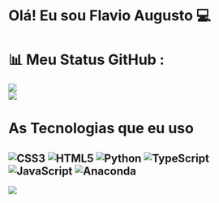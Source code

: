 
# Olá! Eu sou Flavio Augusto 💻

# 📊 Meu Status GitHub  :
![](https://github-readme-stats.vercel.app/api?username=flavio-afs&theme=radical&hide_border=false&include_all_commits=false&count_private=false)<br/>
![](https://github-readme-stats.vercel.app/api/top-langs/?username=flavio-afs&theme=radical&hide_border=false&include_all_commits=false&count_private=false&layout=compact)
# As Tecnologias que eu uso
![CSS3](https://img.shields.io/badge/css3-%231572B6.svg?style=for-the-badge&logo=css3&logoColor=white) ![HTML5](https://img.shields.io/badge/html5-%23E34F26.svg?style=for-the-badge&logo=html5&logoColor=white) ![Python](https://img.shields.io/badge/python-3670A0?style=for-the-badge&logo=python&logoColor=ffdd54) ![TypeScript](https://img.shields.io/badge/typescript-%23007ACC.svg?style=for-the-badge&logo=typescript&logoColor=white) ![JavaScript](https://img.shields.io/badge/javascript-%23323330.svg?style=for-the-badge&logo=javascript&logoColor=%23F7DF1E) ![Anaconda](https://img.shields.io/badge/Anaconda-%2344A833.svg?style=for-the-badge&logo=anaconda&logoColor=white)
---
[![](https://visitcount.itsvg.in/api?id=flavio-afs&icon=0&color=0)](https://visitcount.itsvg.in)
